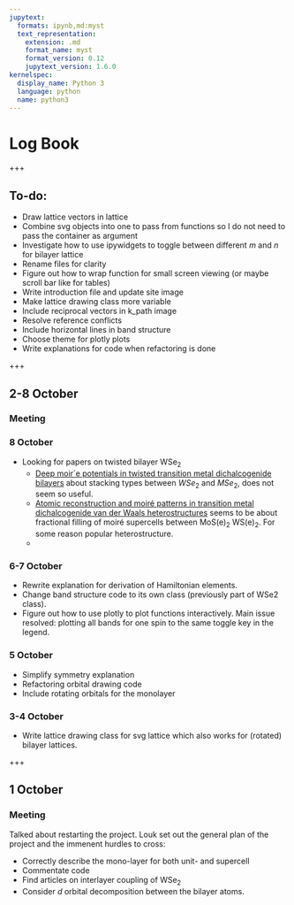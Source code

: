 ```yaml
---
jupytext:
  formats: ipynb,md:myst
  text_representation:
    extension: .md
    format_name: myst
    format_version: 0.12
    jupytext_version: 1.6.0
kernelspec:
  display_name: Python 3
  language: python
  name: python3
---
```


# Log Book

+++

## To-do:
* Draw lattice vectors in lattice 
* Combine svg objects into one to pass from functions so I do not need to pass the container as argument
* Investigate how to use ipywidgets to toggle between different $m$ and $n$ for bilayer lattice
* Rename files for clarity
* Figure out how to wrap function for small screen viewing (or maybe scroll bar like for tables)
* Write introduction file and update site image
* Make lattice drawing class more variable
* Include reciprocal vectors in k_path image
* Resolve reference conflicts
* Include horizontal lines in band structure
* Choose theme for plotly plots
* Write explanations for code when refactoring is done

+++

## 2-8 October

### Meeting

### 8 October

* Looking for papers on twisted bilayer WSe$_2$
    * [Deep moir´e potentials in twisted transition metal dichalcogenide bilayers](https://arxiv.org/pdf/2008.07696.pdf) about stacking types between $WSe_2$ and $MSe_2$, does not seem so useful.
    * [Atomic reconstruction and moiré patterns in transition metal
dichalcogenide van der Waals heterostructures](https://arxiv.org/pdf/1911.12282.pdf) seems to be about fractional filling of moiré supercells between MoS(e)$_2$ WS(e)$_2$. For some reason popular heterostructure.
    *

### 6-7 October

* Rewrite explanation for derivation of Hamiltonian elements.
* Change band structure code to its own class (previously part of WSe2 class).
* Figure out how to use plotly to plot functions interactively. Main issue resolved: plotting all bands for one spin to the same toggle key in the legend.

### 5 October

* Simplify symmetry explanation
* Refactoring orbital drawing code
* Include rotating orbitals for the monolayer

### 3-4 October

* Write lattice drawing class for svg lattice which also works for (rotated) bilayer lattices.  

+++

## 1 October

### Meeting 

Talked about restarting the project. Louk set out the general plan of the project and the immenent hurdles to cross:

* Correctly describe the mono-layer for both unit- and supercell
* Commentate code
* Find articles on interlayer coupling of WSe$_2$
* Consider $d$ orbital decomposition between the bilayer atoms.
